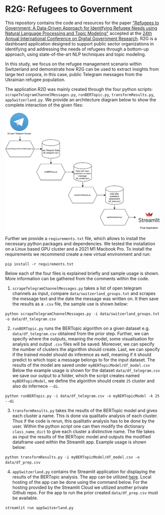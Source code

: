 # R2G: Refugees to Government
This repository contains the code and resources for the paper ["Refugees to Government: A Data-Driven Approach for Identifying Refugee Needs using Natural Language Processing and Topic Modeling"](https://dl.acm.org/doi/fullHtml/10.1145/3598469.3598470) accepted at the [24th Annual International Conference on Digital Government Research](https://dgsociety.org/dgo-2023/conference/). R2G is a dashboard application designed to support public sector organizations in identifying and addressing the needs of refugees through a bottom-up approach, using state-of-the-art NLP techniques and topic modeling.

In this study, we focus on the refugee management scenario within Switzerland and demonstrate how R2G can be used to extract insights from large text corpora, in this case, public Telegram messages from the Ukrainian refugee population.

The application R2D was mainly created through the four python scripts: `scrapeTelegramChannelMessages.py`, `runBERTopic.py`, `transformResults.py`, `appSwitzerland.py`. We provide an architecture diagram below to show the complete interaction of the given files:

![architecture_diagram](/architecture_diagram/architecture_diagram.png "architecture_diagram")

Further we provide a `reqiurements.txt` file, which allows to install the necessary python packages and dependencies. We tested the installation on a Linux based GPU cluster and a 2021 M1 Macbook Pro. To install the requirements we recommend create a new virtual environment and run:

`pip install -r requirements.txt`

Below each of the four files is explained briefly and sample usage is shown. More information can be gathered from the comments within the code.

1. `scrapeTelegramChannelMessages.py` takes a list of open telegram channels as input, compare `data/switzerland_groups.txt` and scrapes the message text and the date the message was written on. It then save the results as a `.csv` file, the sample use is shown below:

`python scrapeTelegramChannelMessages.py -i data/switzerland_groups.txt -o data/df_telegram.csv`

2. `runBERTopic.py` runs the BERTopic algorithm on a given dataset e.g. `data/df_telegram.csv` obtained from the prior step. Further, we can specify where the outputs, meaning the model, some visualisation for analysis and output `.csv` files will be saved. Moreover, we can specify the number of clusters the algorithm should create. Last, we can specify if the trained model should do inference as well, meaning if it should predict to which topic a message belongs to for the input dataset. The results of the model are saved under `myBERTopicModel/df_model.csv` Below the example usage is shown for the dataset `data/df_telegram.csv` we save our output to a folder, which the script creates named `myBERTopicModel`, we define the algorithm should create `25` cluster and also do infernece `--di`.

`python runBERTopic.py -i data/df_telegram.csv -o myBERTopicModel -k 25 --di`

3. `transformResults.py` takes the results of the BERTopic model and gives each cluster a name. This is done via qualitativ analysis of each cluster. Thus if the code is rerun, this qualitativ analysis has to be done by the user. Within the python script one can then modify the dictionary `class_name_dict` to give each cluster a distinctive name. The file takes as input the results of the BERTopic model and outputs the modified dataframe used within the Streamlit app. Example usage is shown below:

`python transformResults.py -i myBERTopicModel/df_model.csv -o data/df_prep.csv`

4. `appSwitzerland.py` contains the Streamlit application for displaying the results of the BERTopic analysis. The app can be utilized [here](https://dgosubmission2023-r2g.streamlit.app/). Local hosting of the app can be done using the command below. For the hosting provided by the Streamlit Cloud we utilized another private Github repo. For the app to run the prior created `data/df_prep.csv` must be available.

`streamlit run appSwitzerland.py`

